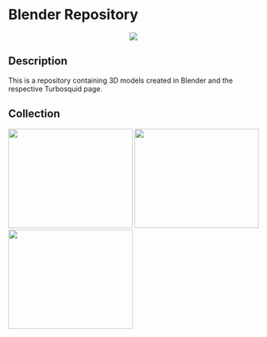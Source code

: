 # Blender Repository

<p align="center">
  <img src="https://image.ibb.co/hv8atU/blender.png"/>
</p>

## Description
This is a repository containing 3D models created in Blender and the respective Turbosquid page.

## Collection
<p float="left">
<img src="https://preview.ibb.co/m1KODU/5.png" width="250" height="200"/>
<img src="https://image.ibb.co/jM5LV9/1.png" width="250" height="200"/>
<img src="https://image.ibb.co/kLUnv9/10.png" width="250" height="200"/>
</p>
